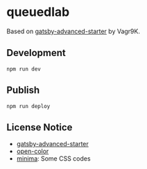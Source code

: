 # queuedlab

Based on [gatsby-advanced-starter](https://github.com/Vagr9K/gatsby-advanced-starter) by Vagr9K.

## Development

```
npm run dev
```

## Publish

```
npm run deploy
```

## License Notice

- [gatsby-advanced-starter](https://github.com/Vagr9K/gatsby-advanced-starter/blob/master/LICENSE)
- [open-color](https://github.com/yeun/open-color/blob/master/LICENSE)
- [minima](https://github.com/jekyll/minima/blob/master/LICENSE.txt): Some CSS codes
